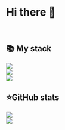 # Hi there 👋

<br>

<div align="left">
  <summary>
  <h2><b>📚 My stack</b></h2>
</summary>
  <p><img src="https://skillicons.dev/icons?i=dotnet,cs,py,rust,go&amp;perline=5">
<br>
<img src="https://skillicons.dev/icons?i=docker,mongodb,postgres,react,redis&amp;perline=5">
<br>
<img src="https://skillicons.dev/icons?i=idea,vscode,selenium,postman,stackoverflow&amp;perline=5"></p>
</div>

<div align="left">
  <summary>
  <h2><b>⭐GitHub stats</b></h2>
</summary>
  <p><img src="https://github-readme-stats.vercel.app/api/top-langs/?username=epsilon8eridani&amp;theme=dracula&amp;layout=compact&amp;hide_border=true&amp;bg_color=00000000">
   <br>
   <img src="https://github-readme-stats.vercel.app/api?username=epsilon8eridani&amp;count_private=true&amp;show_icons=true&amp;theme=dracula&amp;hide_border=true&amp;bg_color=00000000"></p>
</div>

<!--
**epsilon8eridani/epsilon8eridani** is a ✨ _special_ ✨ repository because its `README.md` (this file) appears on your GitHub profile.

Here are some ideas to get you started:

- 🔭 I’m currently working on ...
- 🌱 I’m currently learning ...
- 👯 I’m looking to collaborate on ...
- 🤔 I’m looking for help with ...
- 💬 Ask me about ...
- 📫 How to reach me: ...
- 😄 Pronouns: ...
- ⚡ Fun fact: ...
-->
